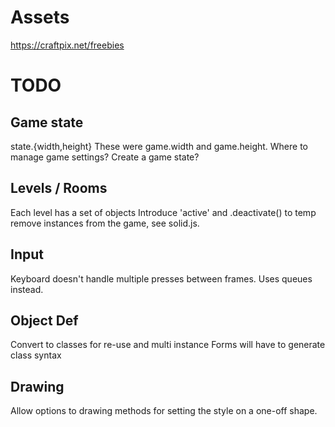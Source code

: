 # Assets

https://craftpix.net/freebies

# TODO

## Game state
state.{width,height}
These were game.width and game.height.  Where to manage game settings?  Create a game state? 

## Levels / Rooms
Each level has a set of objects
Introduce 'active' and .deactivate() to temp remove instances from the game, see solid.js.

## Input
Keyboard doesn't handle multiple presses between frames.  Uses queues instead. 

## Object Def
Convert to classes for re-use and multi instance
Forms will have to generate class syntax

## Drawing

Allow options to drawing methods for setting the style on a one-off shape.